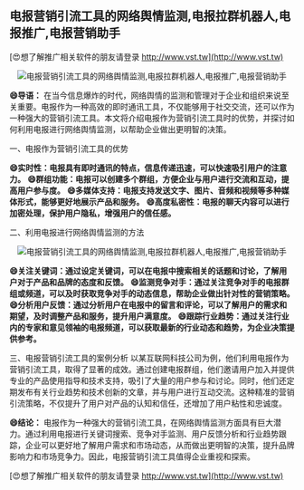 ## **电报营销引流工具的网络舆情监测,电报拉群机器人,电报推广,电报营销助手**

[😍想了解推广相关软件的朋友请登录 http://www.vst.tw](http://www.vst.tw)

 <center><img src="https://vst.tw/MP4/tuiguang/png/1.png" alt="电报营销引流工具的网络舆情监测,电报拉群机器人,电报推广,电报营销助手"></center>

**😄导语：**
在当今信息爆炸的时代，网络舆情的监测和管理对于企业和组织来说至关重要。电报作为一种高效的即时通讯工具，不仅能够用于社交交流，还可以作为一种强大的营销引流工具。本文将介绍电报作为营销引流工具时的优势，并探讨如何利用电报进行网络舆情监测，以帮助企业做出更明智的决策。

一、电报作为营销引流工具的优势

**😄实时性：电报具有即时通讯的特点，信息传递迅速，可以快速吸引用户的注意力。**
**😄群组功能：电报可以创建多个群组，方便企业与用户进行交流和互动，提高用户参与度。**
**😄多媒体支持：电报支持发送文字、图片、音频和视频等多种媒体形式，能够更好地展示产品和服务。**
**😄高度私密性：电报的聊天内容可以进行加密处理，保护用户隐私，增强用户的信任感。**

二、利用电报进行网络舆情监测的方法

 <center><img src="https://vst.tw/MP4/tuiguang/png/8.png" alt="电报营销引流工具的网络舆情监测,电报拉群机器人,电报推广,电报营销助手"></center>

**😄关注关键词：通过设定关键词，可以在电报中搜索相关的话题和讨论，了解用户对于产品和品牌的态度和反馈。**
**😄监测竞争对手：通过关注竞争对手的电报群组或频道，可以及时获取竞争对手的动态信息，帮助企业做出针对性的营销策略。**
**😄分析用户反馈：通过分析用户在电报中的留言和评论，可以了解用户的需求和期望，及时调整产品和服务，提升用户满意度。**
**😄跟踪行业趋势：通过关注行业内的专家和意见领袖的电报频道，可以获取最新的行业动态和趋势，为企业决策提供参考。**

三、电报营销引流工具的案例分析
以某互联网科技公司为例，他们利用电报作为营销引流工具，取得了显著的成效。通过创建电报群组，他们邀请用户加入并提供专业的产品使用指导和技术支持，吸引了大量的用户参与和讨论。同时，他们还定期发布有关行业趋势和技术创新的文章，并与用户进行互动交流。这种精准的营销引流策略，不仅提升了用户对产品的认知和信任，还增加了用户粘性和忠诚度。

**😄结论：**
电报作为一种强大的营销引流工具，在网络舆情监测方面具有巨大潜力。通过利用电报进行关键词搜索、竞争对手监测、用户反馈分析和行业趋势跟踪，企业可以更好地了解用户需求和市场动态，从而做出更明智的决策，提升品牌影响力和市场竞争力。因此，电报营销引流工具值得企业重视和探索。

[😍想了解推广相关软件的朋友请登录 http://www.vst.tw](http://www.vst.tw)



